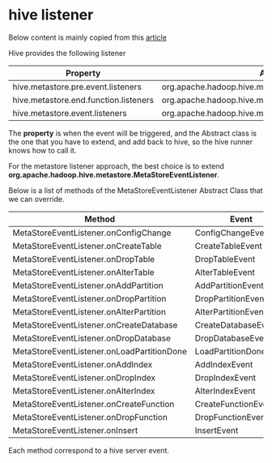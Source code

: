 # hive listener
Below content is mainly copied from this [article](https://towardsdatascience.com/apache-hive-hooks-and-metastore-listeners-a-tale-of-your-metadata-903b751ee99f)

Hive provides the following listener

| Property                              | Abstract class                                                |
|---------------------------------------|---------------------------------------------------------------|
| hive.metastore.pre.event.listeners    | org.apache.hadoop.hive.metastore.MetaStorePreEventListener    |
| hive.metastore.end.function.listeners | org.apache.hadoop.hive.metastore.MetaStoreEndFunctionListener | 
| hive.metastore.event.listeners        | org.apache.hadoop.hive.metastore.MetaStoreEventListener       |

The **property** is when the event will be triggered, and the Abstract class is the one that you have to extend, and
add back to hive, so the hive runner knows how to call it.

For the metastore listener approach, the best choice is to extend **org.apache.hadoop.hive.metastore.MetaStoreEventListener**.

Below is a list of methods of the MetaStoreEventListener Abstract Class that we can override.

| Method                                     | Event                  |
|--------------------------------------------|------------------------|
| MetaStoreEventListener.onConfigChange      | ConfigChangeEvent      |
| MetaStoreEventListener.onCreateTable       | CreateTableEvent       |
| MetaStoreEventListener.onDropTable         | DropTableEvent         |
| MetaStoreEventListener.onAlterTable        | AlterTableEvent        |
| MetaStoreEventListener.onAddPartition      | AddPartitionEvent      |
| MetaStoreEventListener.onDropPartition     | DropPartitionEvent     |
| MetaStoreEventListener.onAlterPartition    | AlterPartitionEvent    |
| MetaStoreEventListener.onCreateDatabase    | CreateDatabaseEvent    |
| MetaStoreEventListener.onDropDatabase      | DropDatabaseEvent      |
| MetaStoreEventListener.onLoadPartitionDone | LoadPartitionDoneEvent |
| MetaStoreEventListener.onAddIndex          | AddIndexEvent          |
| MetaStoreEventListener.onDropIndex         | DropIndexEvent         |
| MetaStoreEventListener.onAlterIndex        | AlterIndexEvent        |
| MetaStoreEventListener.onCreateFunction    | CreateFunctionEvent    |
| MetaStoreEventListener.onDropFunction      | DropFunctionEvent      |
| MetaStoreEventListener.onInsert            | InsertEvent            |

Each method correspond to a hive server event.